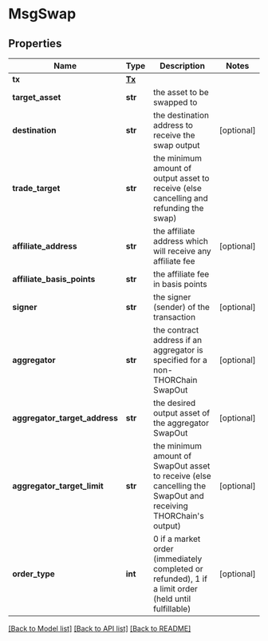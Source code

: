 # MsgSwap

## Properties
Name | Type | Description | Notes
------------ | ------------- | ------------- | -------------
**tx** | [**Tx**](Tx.md) |  | 
**target_asset** | **str** | the asset to be swapped to | 
**destination** | **str** | the destination address to receive the swap output | [optional] 
**trade_target** | **str** | the minimum amount of output asset to receive (else cancelling and refunding the swap) | 
**affiliate_address** | **str** | the affiliate address which will receive any affiliate fee | [optional] 
**affiliate_basis_points** | **str** | the affiliate fee in basis points | 
**signer** | **str** | the signer (sender) of the transaction | [optional] 
**aggregator** | **str** | the contract address if an aggregator is specified for a non-THORChain SwapOut | [optional] 
**aggregator_target_address** | **str** | the desired output asset of the aggregator SwapOut | [optional] 
**aggregator_target_limit** | **str** | the minimum amount of SwapOut asset to receive (else cancelling the SwapOut and receiving THORChain&#x27;s output) | [optional] 
**order_type** | **int** | 0 if a market order (immediately completed or refunded), 1 if a limit order (held until fulfillable) | [optional] 

[[Back to Model list]](../README.md#documentation-for-models) [[Back to API list]](../README.md#documentation-for-api-endpoints) [[Back to README]](../README.md)

